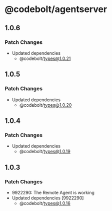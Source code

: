 # @codebolt/agentserver

## 1.0.6

### Patch Changes

- Updated dependencies
  - @codebolt/types@1.0.21

## 1.0.5

### Patch Changes

- Updated dependencies
  - @codebolt/types@1.0.20

## 1.0.4

### Patch Changes

- Updated dependencies
  - @codebolt/types@1.0.19

## 1.0.3

### Patch Changes

- 9922290: The Remote Agent is working
- Updated dependencies [9922290]
  - @codebolt/types@1.0.16
